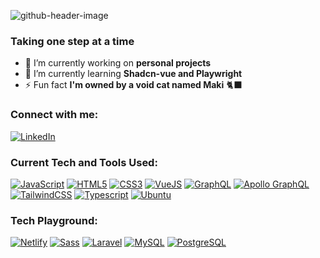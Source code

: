 ![github-header-image](https://github.com/Jmnahan/Jmnahan/assets/71342762/27561940-23e2-4ae9-9dd2-8ccb3dc5b162)

### Taking one step at a time 

- 🔭 I’m currently working on **personal projects**
- 🌱 I’m currently learning **Shadcn-vue and Playwright**
- ⚡ Fun fact **I'm owned by a void cat named Maki** 🐈‍⬛

### Connect with me: 
[![LinkedIn](<https://badgewind.vercel.app/api/-LinkedIn?badgeStyle=border-0|rounded-full&leftStyle=rounded-full|mr-1|bg-(@0A66C2)&rightStyle=rounded-r-full|rounded-l|bg-|pl-0|pr-2&icon=simple-icons:linkedin&iconStyle=text-white>)](https://www.linkedin.com/in/ijhonamnhn/)

### Current Tech and Tools Used:
[![JavaScript](<https://badgewind.vercel.app/api/-JavaScript?badgeStyle=border-0|rounded-full&leftStyle=rounded-full|mr-1|bg-(@F7DF1E)&rightStyle=rounded-r-full|rounded-l|bg-|pl-0|pr-2&icon=simple-icons:javascript&iconStyle=text-white>)]()
[![HTML5](<https://badgewind.vercel.app/api/-HTML5?badgeStyle=border-0|rounded-full&leftStyle=rounded-full|mr-1|bg-(@E34F26)&rightStyle=rounded-r-full|rounded-l|bg-|pl-0|pr-2&icon=simple-icons:html5&iconStyle=text-white>)]()
[![CSS3](<https://badgewind.vercel.app/api/-CSS3?badgeStyle=border-0|rounded-full&leftStyle=rounded-full|mr-1|bg-(@1572B6)&rightStyle=rounded-r-full|rounded-l|bg-|pl-0|pr-2&icon=simple-icons:css3&iconStyle=text-white>)]()
[![VueJS](<https://badgewind.vercel.app/api/-VueJS?badgeStyle=border-0|rounded-full&leftStyle=rounded-full|mr-1|bg-(@4FC08D)&rightStyle=rounded-r-full|rounded-l|bg-|pl-0|pr-2&icon=simple-icons:vuedotjs&iconStyle=text-white>)]()
[![GraphQL](<https://badgewind.vercel.app/api/-GraphQL?badgeStyle=border-0|rounded-full&leftStyle=rounded-full|mr-1|bg-(@E10098)&rightStyle=rounded-r-full|rounded-l|bg-|pl-0|pr-2&icon=simple-icons:graphql&iconStyle=text-white>)]()
[![Apollo GraphQL](<https://badgewind.vercel.app/api/-Apollo GraphQL?badgeStyle=border-0|rounded-full&leftStyle=rounded-full|mr-1|bg-(@311C87)&rightStyle=rounded-r-full|rounded-l|bg-|pl-0|pr-2&icon=simple-icons:apollographql&iconStyle=text-white>)]()
[![TailwindCSS](<https://badgewind.vercel.app/api/-TailwindCSS?badgeStyle=border-0|rounded-full&leftStyle=rounded-full|mr-1|bg-(@06B6D4)&rightStyle=rounded-r-full|rounded-l|bg-|pl-0|pr-2&icon=simple-icons:tailwindcss&iconStyle=text-white>)]()
[![Typescript](<https://badgewind.vercel.app/api/-Typescript?badgeStyle=border-0|rounded-full&leftStyle=rounded-full|mr-1|bg-(@3178C6)&rightStyle=rounded-r-full|rounded-l|bg-|pl-0|pr-2&icon=simple-icons:typescript&iconStyle=text-white>)]()
[![Ubuntu](<https://badgewind.vercel.app/api/-Ubuntu?badgeStyle=border-0|rounded-full&leftStyle=rounded-full|mr-1|bg-(@E95420)&rightStyle=rounded-r-full|rounded-l|bg-|pl-0|pr-2&icon=simple-icons:ubuntu&iconStyle=text-white>)]()

### Tech Playground: 
[![Netlify](<https://badgewind.vercel.app/api/-Netlify?badgeStyle=border-0|rounded-full&leftStyle=rounded-full|mr-1|bg-(@00C7B7)&rightStyle=rounded-r-full|rounded-l|bg-|pl-0|pr-2&icon=simple-icons:netlify&iconStyle=text-white>)]()
[![Sass](<https://badgewind.vercel.app/api/-Sass?badgeStyle=border-0|rounded-full&leftStyle=rounded-full|mr-1|bg-(@CC6699)&rightStyle=rounded-r-full|rounded-l|bg-|pl-0|pr-2&icon=simple-icons:sass&iconStyle=text-white>)]()
[![Laravel](<https://badgewind.vercel.app/api/-Laravel?badgeStyle=border-0|rounded-full&leftStyle=rounded-full|mr-1|bg-(@FF2D20)&rightStyle=rounded-r-full|rounded-l|bg-|pl-0|pr-2&icon=simple-icons:laravel&iconStyle=text-white>)]()
[![MySQL](<https://badgewind.vercel.app/api/-MySQL?badgeStyle=border-0|rounded-full&leftStyle=rounded-full|mr-1|bg-(@4479A1)&rightStyle=rounded-r-full|rounded-l|bg-|pl-0|pr-2&icon=simple-icons:mysql&iconStyle=text-white>)]()
[![PostgreSQL](<https://badgewind.vercel.app/api/-PostgreSQL?badgeStyle=border-0|rounded-full&leftStyle=rounded-full|mr-1|bg-(@4169E1)&rightStyle=rounded-r-full|rounded-l|bg-|pl-0|pr-2&icon=simple-icons:postgresql&iconStyle=text-white>)]()
